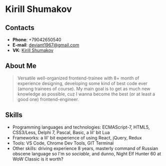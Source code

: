 # Kirill Shumakov

## Contacts
* **Phone**: +79042650540
* **E-mail**: deviant1967@gmail.com
* **VK**: [Kirill Shumakov](https://vk.com/hierumo)

## About Me
> Versatile well-organized frontend-trainee with 8+ month of experience designing, developing some kind of best code ever (among trainees of course). My main goal is to get as much new knowledge as possible, cuz I wanna become the best (or at least a good one) frontend-engineer.

## Skills
* Programming languages and technologies: ECMAScript-7, HTML5, CSS3/Less, Delphi 7, Pascal, Basic, a lil' bit Lua
* Frameworks: a lil' bit experience of using React, jQuery, Redux
* Tools: VS Code, Chrome Dev Tools, GIT Terminal
* Other skills: driving experience 8 years, masterly command of Russian obscene language so I'm so *sociable*, and dunno, Night Elf Hunter 60 at WoW Classic is it worth?